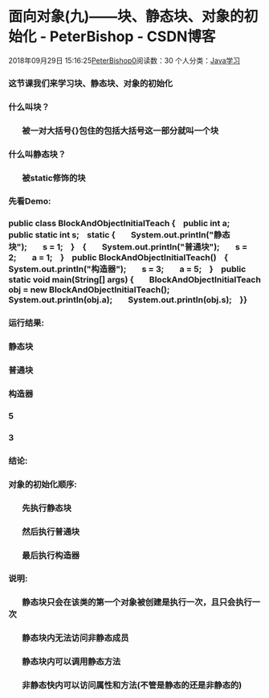 # 面向对象(九)——块、静态块、对象的初始化 - PeterBishop - CSDN博客





2018年09月29日 15:16:25[PeterBishop0](https://me.csdn.net/qq_40061421)阅读数：30
个人分类：[Java学习](https://blog.csdn.net/qq_40061421/article/category/8087498)









### 这节课我们来学习块、静态块、对象的初始化

### 什么叫块？

###        被一对大括号{}包住的包括大括号这一部分就叫一个块

### 什么叫静态块？

###        被static修饰的块

### 先看Demo:

### public class BlockAndObjectInitialTeach {    public int a;    public static int s;    static {        System.out.println("静态块");        s = 1;    }    {        System.out.println("普通块");        s = 2;        a = 1;    }    public BlockAndObjectInitialTeach()    {        System.out.println("构造器");        s = 3;        a = 5;    }    public static void main(String[] args) {        BlockAndObjectInitialTeach obj = new BlockAndObjectInitialTeach();        System.out.println(obj.a);        System.out.println(obj.s);    }}

### 运行结果:

### 静态块

### 普通块

### 构造器

### 5

### 3

### 结论:

### 对象的初始化顺序:

###        先执行静态块

###        然后执行普通块

###        最后执行构造器

### 说明:

###        静态块只会在该类的第一个对象被创建是执行一次，且只会执行一次

###        静态块内无法访问非静态成员

###        静态块内可以调用静态方法

###        非静态快内可以访问属性和方法(不管是静态的还是非静态的)



